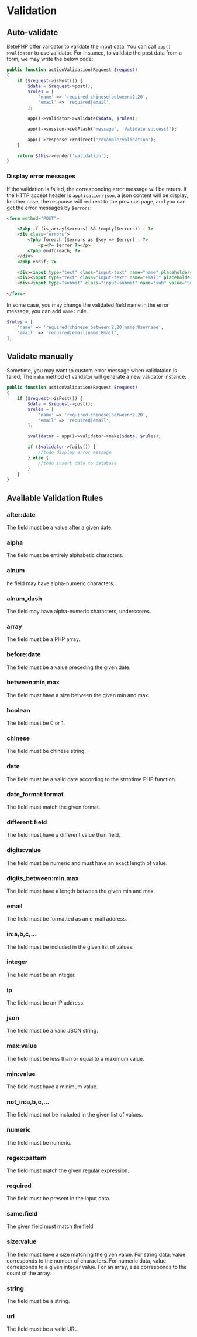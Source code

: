 # Validation

## Auto-validate

BetePHP offer validator to validate the input data. You can call `app()->validator` to use validator. For instance, to validate the post data from a form, we may write the below code:

```php
public function actionValidation(Request $request)
{
    if ($request->isPost()) {
        $data = $request->post();
        $rules = [
            'name' => 'required|chinese|between:2,20',
            'email' => 'required|email',
        ];

        app()->validator->validate($data, $rules);

        app()->session->setFlash('message', 'Validate success!');

        app()->response->redirect('/example/validation');
    }

    return $this->render('validation');
}
```

### Display error messages
If the validation is failed, the corresponding error message will be return. If the HTTP accept header is `application/json`, a json content will be display; In other case, the response will redirect to the previous page, and you can get the error messages by `$errors`:

```html
<form method="POST">

    <?php if (is_array($errors) && !empty($errors)) : ?>
    <div class="errors">
        <?php foreach ($errors as $key => $error) : ?>
            <p><?= $error ?></p>
        <?php endforeach; ?>
    </div>
    <?php endif; ?>

    <div><input type="text" class="input-text" name="name" placeholder="Username"></div>
    <div><input type="text" class="input-text" name="email" placeholder="Email"></div>
    <div><input type="submit" class="input-submit" name="sub" value="Submit"></div>

</form>
```

In some case, you may change the validated field name in the error message, you can add `name:` rule.

```php
$rules = [
    'name' => 'required|chinese|between:2,20|name:Username',
    'email' => 'required|email|name:Email',
];
```

## Validate manually

Sometime, you may want to custom error message when validataion is failed, The `make` method of validator will generate a new validator instance:

```php
public function actionValidation(Request $request)
{
    if ($request->isPost()) {
        $data = $request->post();
        $rules = [
            'name' => 'required|chinese|between:2,20',
            'email' => 'required|email',
        ];

        $validator = app()->validator->make($data, $rules);

        if ($validator->fails()) {
            //todo display error message
        } else {
            //todo insert data to database
        }
    }
}
```

## Available Validation Rules

### after:date
The field must be a value after a given date.

### alpha
The field must be entirely alphabetic characters.

### alnum
he field may have alpha-numeric characters.

### alnum_dash
The field may have alpha-numeric characters, underscores.

### array
The field must be a PHP array.

### before:date
The field must be a value preceding the given date.

### between:min,max
The field must have a size between the given min and max. 

### boolean
The field must be 0 or 1.

### chinese
The field must be chinese string.

### date
The field must be a valid date according to the strtotime PHP function.

### date_format:format
The field must match the given format. 

### different:field
The field must have a different value than field.

### digits:value
The field must be numeric and must have an exact length of value.

### digits_between:min,max
The field must have a length between the given min and max.

### email
The field must be formatted as an e-mail address.

### in:a,b,c,...
The field must be included in the given list of values.

### integer
The field must be an integer.

### ip
The field must be an IP address.

### json
The field must be a valid JSON string.

### max:value
The field must be less than or equal to a maximum value.

### min:value
The field must have a minimum value.

### not_in:a,b,c,...
The field must not be included in the given list of values.

### numeric
The field must be numeric.

### regex:pattern
The field must match the given regular expression.

### required
The field must be present in the input data.

### same:field
The given field must match the field 

### size:value
The field must have a size matching the given value. For string data, value corresponds to the number of characters. For numeric data, value corresponds to a given integer value. For an array, size corresponds to the count of the array.

### string
The field must be a string.

### url
The field must be a valid URL.
